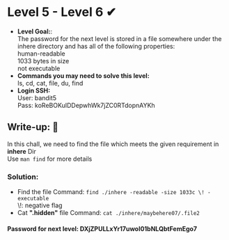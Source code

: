 # Level 5 - Level 6 ✔
- **Level Goal:**:<br>
The password for the next level is stored in a file somewhere under the inhere directory and has all of the following properties:<br>
human-readable<br>
1033 bytes in size<br>
not executable<br>
- **Commands you may need to solve this level:**<br>
ls, cd, cat, file, du, find<br>
- **Login SSH:**<br>
User: bandit5<br>
Pass: koReBOKuIDDepwhWk7jZC0RTdopnAYKh<br>
## Write-up: 📝<br>
In this chall, we need to find the file which meets the given requirement in **inhere** Dir<br>
Use `man find` for more details
### Solution:<br>
- Find the file
Command: `find ./inhere -readable -size 1033c \! -executable`<br>
\\!: negative flag
- Cat **".hidden"** file
Command: `cat ./inhere/maybehere07/.file2`
#### Password for next level: DXjZPULLxYr17uwoI01bNLQbtFemEgo7
